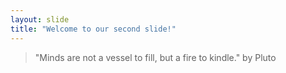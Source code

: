 ```yaml
---
layout: slide
title: "Welcome to our second slide!"
---
```

> "Minds are not a vessel to fill, but a fire to kindle." by Pluto
